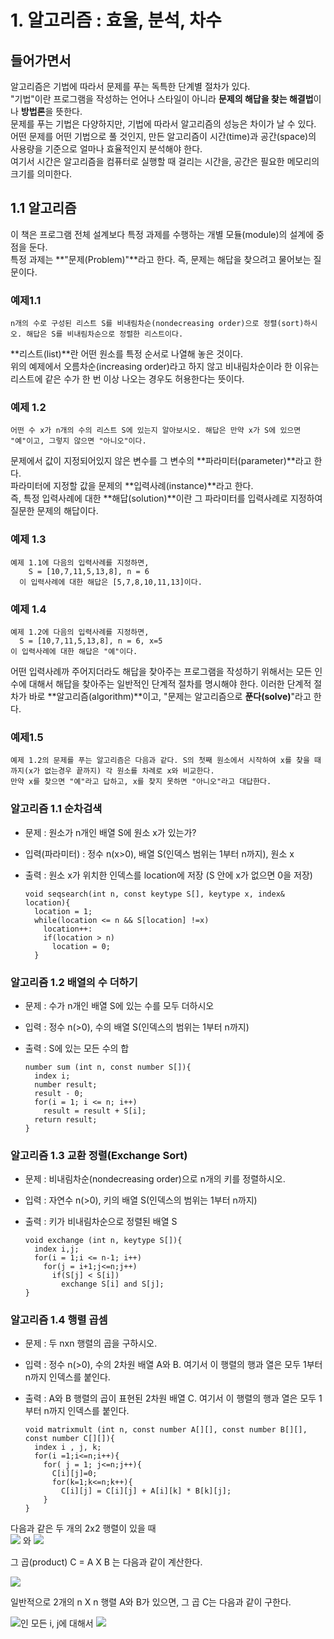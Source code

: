 # 1. 알고리즘 : 효울, 분석, 차수
## 들어가면서
알고리즘은 기법에 따라서 문제를 푸는 독특한 단계별 절차가 있다.  
"기법"이란 프로그램을 작성하는 언어나 스타일이 아니라 **문제의 해답을 찾는 해결법**이나 **방법론**을 뜻한다.  
문제를 푸는 기법은 다양하지만, 기법에 따라서 알고리즘의 성능은 차이가 날 수 있다.  
어떤 문제를 어떤 기법으로 풀 것인지, 만든 알고리즘이 시간(time)과 공간(space)의 사용량을 기준으로 얼마나 효율적인지 분석해야 한다.  
여기서 시간은 알고리즘을 컴퓨터로 실행할 때 걸리는 시간을, 공간은 필요한 메모리의 크기를 의미한다.  

## 1.1 알고리즘
이 책은 프로그램 전체 설계보다 특정 과제를 수행하는 개별 모듈(module)의 설계에 중점을 둔다.  
특정 과제는 **"문제(Problem)"**라고 한다. 즉, 문제는 해답을 찾으려고 물어보는 질문이다.  

### 예제1.1  
  ```
  n개의 수로 구성된 리스트 S를 비내림차순(nondecreasing order)으로 정렬(sort)하시오. 해답은 S를 비내림차순으로 정렬한 리스트이다.  
  ```

**리스트(list)**란 어떤 원소를 특정 순서로 나열해 놓은 것이다.  
위의 예제에서 오름차순(increasing order)라고 하지 않고 비내림차순이라 한 이유는 리스트에 같은 수가 한 번 이상 나오는 경우도 허용한다는 뜻이다.  

### 예제 1.2  
  ``` 
  어떤 수 x가 n개의 수의 리스트 S에 있는지 알아보시오. 해답은 만약 x가 S에 있으면 "예"이고, 그렇지 않으면 "아니오"이다.  
  ```  
문제에서 값이 지정되어있지 않은 변수를 그 변수의 **파라미터(parameter)**라고 한다.  
파라미터에 지정할 값을 문제의 **입력사례(instance)**라고 한다.  
즉, 특정 입력사례에 대한 **해답(solution)**이란 그 파라미터를 입력사례로 지정하여 질문한 문제의 해답이다.  

### 예제 1.3  
  ``` 
  예제 1.1에 다음의 입력사례를 지정하면, 
	  S = [10,7,11,5,13,8], n = 6
	이 입력사례에 대한 해답은 [5,7,8,10,11,13]이다.
  ```  

### 예제 1.4  
  ```
  예제 1.2에 다음의 입력사례를 지정하면,
    S = [10,7,11,5,13,8], n = 6, x=5
  이 입력사례에 대한 해답은 "예"이다.
  ```  
어떤 입력사례까 주어지더라도 해답을 찾아주는 프로그램을 작성하기 위해서는 모든 인수에 대해서 해답을 찾아주는 일반적인 단계적 절차를 명시해야 한다. 이러한 단계적 절차가 바로 **알고리즘(algorithm)**이고, "문제는 알고리즘으로 **푼다(solve)**"라고 한다.

### 예제1.5  
  ```
  예제 1.2의 문제를 푸는 알고리즘은 다음과 같다. S의 첫째 원소에서 시작하여 x를 찾을 때까지(x가 없는경우 끝까지) 각 원소를 차례로 x와 비교한다. 
  만약 x를 찾으면 "예"라고 답하고, x를 찾지 못하면 "아니오"라고 대답한다.
  ```

### 알고리즘 1.1  순차검색  
- 문제 : 원소가 n개인 배열 S에 원소 x가 있는가?  
- 입력(파라미터) : 정수 n(x>0), 배열 S(인덱스 범위는 1부터 n까지), 원소 x  
- 출력 : 원소 x가 위치한 인덱스를 location에 저장 (S 안에 x가 없으면 0을 저장)  
  
  ```
  void seqsearch(int n, const keytype S[], keytype x, index& location){
    location = 1;
    while(location <= n && S[location] !=x)
      location++:
      if(location > n)
        location = 0;
    }
    ```

### 알고리즘 1.2 배열의 수 더하기  
- 문제 : 수가 n개인 배열 S에 있는 수를 모두 더하시오  
- 입력 : 정수 n(>0), 수의 배열 S(인덱스의 범위는 1부터 n까지)  
- 출력 : S에 있는 모든 수의 합  

  ```
  number sum (int n, const number S[]){
    index i;
    number result;
    result - 0;
    for(i = 1; i <= n; i++)
      result = result + S[i];
    return result;
  }
  ```

### 알고리즘 1.3 교환 정렬(Exchange Sort)  
- 문제 : 비내림차순(nondecreasing order)으로 n개의 키를 정렬하시오.  
- 입력 : 자연수 n(>0), 키의 배열 S(인덱스의 범위는 1부터 n까지)  
- 출력 : 키가 비내림차순으로 정렬된 배열 S  

  ```
  void exchange (int n, keytype S[]){
    index i,j;
    for(i = 1;i <= n-1; i++)
      for(j = i+1;j<=n;j++)
        if(S[j] < S[i])
          exchange S[i] and S[j];
  }
  ```

### 알고리즘 1.4 행렬 곱셈  
- 문제 : 두 nxn 행렬의 곱을 구하시오.  
- 입력 : 정수 n(>0), 수의 2차원 배열 A와 B. 여기서 이 행렬의 행과 열은 모두 1부터 n까지 인덱스를 붙인다.  
- 출력 : A와 B 행렬의 곱이 표현된 2차원 배열 C. 여기서 이 행렬의 행과 열은 모두 1부터 n까지 인덱스를 붙인다.  

  ```
  void matrixmult (int n, const number A[][], const number B[][], const number C[][]){
    index i , j, k;
    for(i =1;i<=n;i++){
      for( j = 1; j<=n;j++){
        C[i][j]=0;
        for(k=1;k<=n;k++){
          C[i][j] = C[i][j] + A[i][k] * B[k][j];
      }
  }
  ```

다음과 같은 두 개의 2x2 행렬이 있을 때  
<img src="./a.png"> 와  <img src="./b.png">

그 곱(product)  C = A X B 는 다음과 같이 계산한다.  

<img src="./c.png">

일반적으로 2개의 n X n 행렬 A와 B가 있으면, 그 곱 C는 다음과 같이 구한다.  

<img src="./c_2.png">인 모든 i, j에 대해서 <img src="./c_3.png">

